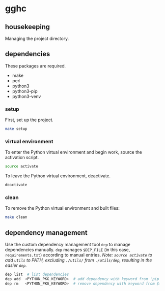 # gghc

## housekeeping

Managing the project directory.

## dependencies

These packages are required.

- make
- perl
- python3
- python3-pip
- python3-venv

### setup

First, set up the project.

```bash
make setup
```

### virtual environment

To enter the Python virtual environment and begin work, source the activation script.

```bash
source activate
```

To leave the Python virtual environment, deactivate.

```bash
deactivate
```

### clean

To remove the Python virtual environment and built files:

```bash
make clean
```

## dependency management

Use the custom dependency management tool `dep` to manage dependencies manually.  `dep` manages `$DEP_FILE` (in this case, `requirements.txt`) according to manual entries.  *Note: `source activate` to add `utils` to PATH, excluding `./utils/` from `./utils/dep`, resulting in the easier `dep`.*

```bash
dep list  # list dependencies
dep add  <PYTHON_PKG_KEYWORD>  # add dependency with keyword from 'pip freeze'
dep rm   <PYTHON_PKG_KEYWORD>  # remove dependency with keyword from $(DEP_FILE)
```
